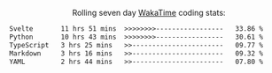 <!--<p align="center">
  <img width="auto" src ="https://github-readme-stats.vercel.app/api/top-langs/?username=syrkis&layout=compact&hide_border=true&theme=darcula&bg_color=00000000&langs_count=6&hide=jupyter%20notebook,JavaScript,HTML" width = 400>
      <img src ="https://github-readme-streak-stats.herokuapp.com?user=syrkis&theme=darcula&hide_border=true&background=FFFFFF00" width = 400>

</p>-->
<p align="center">Rolling seven day <a href='https://wakatime.com/'> WakaTime</a> coding stats:</p>
<!--START_SECTION:waka-->

```txt
Svelte       11 hrs 51 mins  >>>>>>>>-----------------   33.86 %
Python       10 hrs 43 mins  >>>>>>>>-----------------   30.61 %
TypeScript   3 hrs 25 mins   >>-----------------------   09.77 %
Markdown     3 hrs 16 mins   >>-----------------------   09.32 %
YAML         2 hrs 44 mins   >>-----------------------   07.80 %
```

<!--END_SECTION:waka-->
